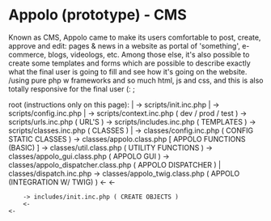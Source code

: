 <h1>Appolo (prototype) - CMS</h1>

Known as CMS, Appolo came to make its users comfortable to post, create, approve and edit: pages & news in a website as portal of 'something', e-commerce, blogs, videologs, etc. Among those else, it's also possible to create some templates and forms which are possible to describe exactly what the final user is going to fill and see how it's going on the website. /using pure php w frameworks and so much html, js and css, and this is also totally responsive for the final user (: ;

root (instructions only on this page):
	|
	-> scripts/init.inc.php
		|
		-> scripts/config.inc.php
			|
			-> scripts/context.inc.php ( dev / prod / test )
			-> scripts/urls.inc.php ( URL'S )
			-> scripts/includes.inc.php ( TEMPLATES )
			-> scripts/classes.inc.php ( CLASSES )
				|
				-> classes/config.inc.php ( CONFIG STATIC CLASSES )
				-> classes/appolo.class.php [ APPOLO FUNCTIONS (BASIC) ]
				-> classes/util.class.php ( UTILITY FUNCTIONS )
				-> classes/appolo_gui.class.php ( APPOLO GUI )
				-> classes/appolo_dispatcher.class.php ( APPOLO DISPATCHER )
					|
					classes/dispatch.inc.php
				-> classes/appolo_twig.class.php ( APPOLO (INTEGRATION W/ TWIG) )
			<-
		<-

		-> includes/init.inc.php ( CREATE OBJECTS )
		<-
	<-
